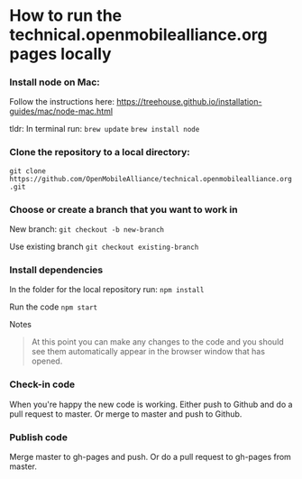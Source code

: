 # How to run the technical.openmobilealliance.org pages locally

### Install node on Mac:
Follow the instructions here: https://treehouse.github.io/installation-guides/mac/node-mac.html

tldr: In terminal run:
`brew update`
`brew install node`

### Clone the repository to a local directory:
`git clone https://github.com/OpenMobileAlliance/technical.openmobilealliance.org.git`

### Choose or create a branch that you want to work in
New branch:
`git checkout -b new-branch`

Use existing branch
`git checkout existing-branch`

### Install dependencies
In the folder for the local repository run:
`npm install`

Run the code
`npm start`

Notes
>At this point you can make any changes to the code and you should see them automatically appear in the browser window that has opened.

### Check-in code
When you're happy the new code is working. Either push to Github and do a pull request to master. Or merge to master and push to Github.

### Publish code
Merge master to gh-pages and push. Or do a pull request to gh-pages from master.
